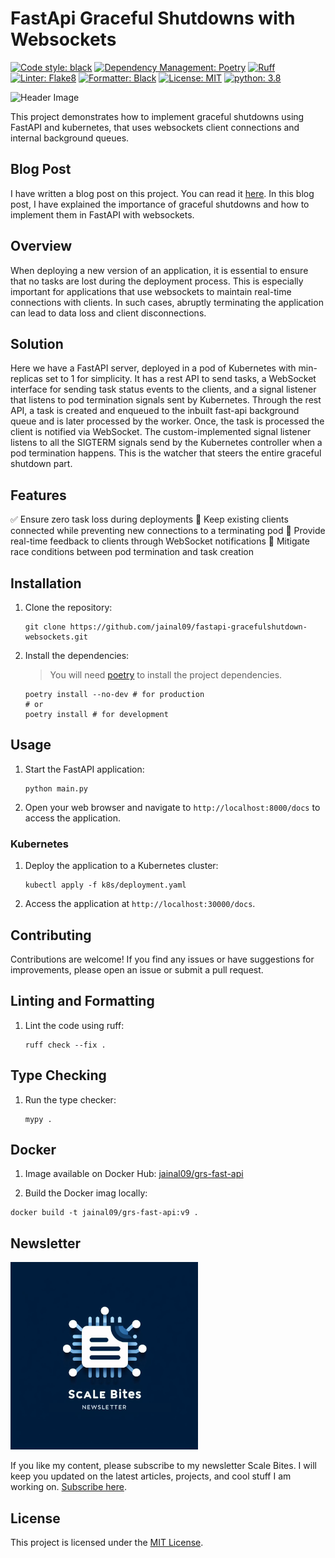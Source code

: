 # FastApi Graceful Shutdowns with Websockets

[![Code style: black](https://img.shields.io/badge/code%20style-black-000000.svg)](https://github.com/psf/black) [![Dependency Management: Poetry](https://img.shields.io/badge/Dependency%20Managment-Poetry-blue?logo=python&logoColor=yellow)](https://python-poetry.org/) [![Ruff](https://img.shields.io/endpoint?url=https://raw.githubusercontent.com/astral-sh/ruff/main/assets/badge/v2.json)](https://github.com/astral-sh/ruff)
 [![Linter: Flake8](https://img.shields.io/badge/Linter-Flake8-blue?logo=python&logoColor=yellow)](https://flake8.pycqa.org/en/latest/) [![Formatter: Black](https://img.shields.io/badge/Formatter-Black-blue?logo=python&logoColor=yellow)](https://black.readthedocs.io/en/stable/) [![License: MIT](https://img.shields.io/badge/License-MIT-blue.svg)](https://opensource.org/licenses/MIT) [![python: 3.8](https://img.shields.io/badge/python-3.8-blue.svg)](https://www.python.org/downloads/release/python-380/)

![Header Image](images/header.png)

This project demonstrates how to implement graceful shutdowns using FastAPI and kubernetes,
that uses websockets client connections and internal background queues.

## Blog Post
I have written a blog post on this project. You can read it [here](https://www.linkedin.com/pulse/gracefully-implementing-graceful-shutdowns-jainal-gosaliya-pps5e/). In this blog post, I have explained the importance of graceful shutdowns and how to implement them in FastAPI with websockets.

## Overview

When deploying a new version of an application, it is essential to ensure that no tasks are lost during the deployment process. This is especially important for applications that use websockets to maintain real-time connections with clients. In such cases, abruptly terminating the application can lead to data loss and client disconnections.

## Solution

Here we have a FastAPI server, deployed in a pod of Kubernetes with min-replicas set to 1 for simplicity. It has a rest API to send tasks, a WebSocket interface for sending task status events to the clients, and a signal listener that listens to pod termination signals sent by Kubernetes.
Through the rest API, a task is created and enqueued to the inbuilt fast-api background queue and is later processed by the worker. Once, the task is processed the client is notified via WebSocket.
The custom-implemented signal listener listens to all the SIGTERM signals send by the Kubernetes controller when a pod termination happens. This is the watcher that steers the entire graceful shutdown part.

## Features

✅ Ensure zero task loss during deployments
🔗 Keep existing clients connected while preventing new connections to a terminating pod
📣 Provide real-time feedback to clients through WebSocket notifications
🚦 Mitigate race conditions between pod termination and task creation

## Installation

1. Clone the repository:

    ```shell
    git clone https://github.com/jainal09/fastapi-gracefulshutdown-websockets.git
    ```

2. Install the dependencies:
   
   > You will need [poetry](https://python-poetry.org/) to install the project dependencies.

   ```shell
   poetry install --no-dev # for production
   # or
   poetry install # for development
   ```
## Usage


1. Start the FastAPI application:

    ```shell
    python main.py
    ```

2. Open your web browser and navigate to `http://localhost:8000/docs` to access the 
   application.

### Kubernetes
1. Deploy the application to a Kubernetes cluster:

    ```shell
    kubectl apply -f k8s/deployment.yaml
    ```
2. Access the application at `http://localhost:30000/docs`.

## Contributing

Contributions are welcome! If you find any issues or have suggestions for improvements,
please open an issue or submit a pull request.

## Linting and Formatting
1. Lint the code using ruff:
    
    ```shell
    ruff check --fix .
    ```
## Type Checking
1. Run the type checker:

    ```shell
    mypy .
    ```

## Docker
1. Image available on Docker Hub: [jainal09/grs-fast-api](https://hub.docker.com/repository/docker/jainal09/grs-fast-api/general)

2. Build the Docker imag locally:

```shell
docker build -t jainal09/grs-fast-api:v9 .
```

## Newsletter
<a href="https://www.linkedin.com/build-relation/newsletter-follow?entityUrn=7169831353377619968"> <img src="images/scale_bites.png" alt="Scale Bites Image" width="300" height="300"></a>

If you like my content, please subscribe to my newsletter Scale Bites. I will keep you updated on the latest articles, projects, and cool stuff I am working on. [Subscribe here](https://www.linkedin.com/build-relation/newsletter-follow?entityUrn=7169831353377619968).

## License

This project is licensed under the [MIT License](LICENSE).
